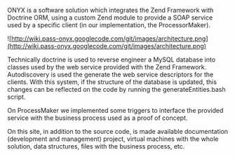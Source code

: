 ONYX is a software solution which integrates the Zend Framework with Doctrine ORM, using a custom Zend module to provide a SOAP service used by a specific client (in our implementation, the ProcessorMaker).

![http://wiki.pass-onyx.googlecode.com/git/images/architecture.png](http://wiki.pass-onyx.googlecode.com/git/images/architecture.png)

Technically doctrine is used to reverse engineer a MySQL database into classes used by the web service provided with the Zend Framework. Autodiscovery is used the generate the web service descriptors for the clients. With this system, if the structure of the database is updated, this changes can be reflected on the code by running the generateEntities.bash script.

On ProcessMaker we implemented some triggers to interface the provided service with the business process used as a proof of concept.

On this site, in addition to the source code, is made available documentation (development and management) project, virtual machines with the whole solution, data structures, files with the business process, etc.